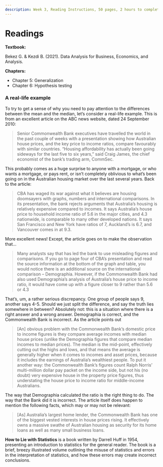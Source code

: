 ```yaml
---
description: Week 3, Reading Instructions, 50 pages, 2 hours to complete
---
```


# Readings

**Textbook:**

Bekez G. & Kezdi B. (2021). Data Analysis for Business, Economics, and Analysis. &#x20;

**Chapters:**

* Chapter 5: Generalization
* Chapter 6: Hypothesis testing

### A real-life example

To try to get a sense of why you need to pay attention to the differences between the mean and the median, let’s consider a real-life example. This is from an excellent article on the ABC news website, dated 24 September 2010:

> Senior Commonwealth Bank executives have travelled the world in the past couple of weeks with a presentation showing how Australian house prices, and the key price to income ratios, compare favourably with similar countries. “Housing affordability has actually been going sideways for the last five to six years,” said Craig James, the chief economist of the bank’s trading arm, CommSec.

This probably comes as a huge surprise to anyone with a mortgage, or who wants a mortgage, or pays rent, or isn’t completely oblivious to what’s been going on in the Australian housing market over the last several years. Back to the article:

> CBA has waged its war against what it believes are housing doomsayers with graphs, numbers and international comparisons. In its presentation, the bank rejects arguments that Australia’s housing is relatively expensive compared to incomes. It says Australia’s house price to household income ratio of 5.6 in the major cities, and 4.3 nationwide, is comparable to many other developed nations. It says San Francisco and New York have ratios of 7, Auckland’s is 6.7, and Vancouver comes in at 9.3.

More excellent news! Except, the article goes on to make the observation that…

> Many analysts say that has led the bank to use misleading figures and comparisons. If you go to page four of CBA’s presentation and read the source information at the bottom of the graph and table, you would notice there is an additional source on the international comparison – Demographia. However, if the Commonwealth Bank had also used Demographia’s analysis of Australia’s house price to income ratio, it would have come up with a figure closer to 9 rather than 5.6 or 4.3

That’s, um, a rather serious discrepancy. One group of people says 9, another says 4-5. Should we just split the difference, and say the truth lies somewhere in between? Absolutely not: this is a situation where there is a right answer and a wrong answer. Demographia is correct, and the Commonwealth Bank is incorrect. As the article points out

> \[An] obvious problem with the Commonwealth Bank’s domestic price to income figures is they compare average incomes with median house prices (unlike the Demographia figures that compare median incomes to median prices). The median is the mid-point, effectively cutting out the highs and lows, and that means the average is generally higher when it comes to incomes and asset prices, because it includes the earnings of Australia’s wealthiest people. To put it another way: the Commonwealth Bank’s figures count Ralph Norris’ multi-million dollar pay packet on the income side, but not his (no doubt) very expensive house in the property price figures, thus understating the house price to income ratio for middle-income Australians.

The way that Demographia calculated the ratio is the right thing to do. The way that the Bank did it is incorrect. The article itself does happen to mention the following facts, which may or may not be relevant:

> \[As] Australia’s largest home lender, the Commonwealth Bank has one of the biggest vested interests in house prices rising. It effectively owns a massive swathe of Australian housing as security for its home loans as well as many small business loans.

**How to Lie with Statistics** is a book written by Darrell Huff in 1954, presenting an introduction to statistics for the general reader. The book is a brief, breezy illustrated volume outlining the misuse of statistics and errors in the interpretation of statistics, and how these errors may create incorrect conclusions.
